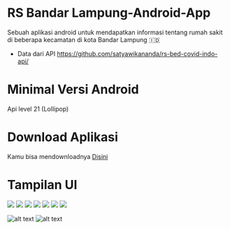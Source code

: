 # RS Bandar Lampung-Android-App
Sebuah aplikasi android untuk mendapatkan informasi tentang rumah sakit di beberapa kecamatan di kota Bandar Lampung 🇮🇩
- Data dari API https://github.com/satyawikananda/rs-bed-covid-indo-api/
# Minimal Versi Android
Api level 21 (Lollipop)
# Download Aplikasi
Kamu bisa mendownloadnya <a href="https://github.com/diahsriatna25/ProyekAkhirTAM_A/releases/download/Hosloc-App/base.1.apk">Disini</a>
# Tampilan UI
<img src="https://github.com/diahsriatna25/ProyekAkhirTAM_A/releases/download/Hosloc-App/ss.mockup.hosloc.1.png"/>
<img src="https://github.com/diahsriatna25/ProyekAkhirTAM_A/releases/download/Hosloc-App/ss.mockup.hosloc.2.png"/>
<img src="https://github.com/diahsriatna25/ProyekAkhirTAM_A/releases/download/Hosloc-App/ss.mockup.hosloc.3.png"/>
<img src="https://github.com/diahsriatna25/ProyekAkhirTAM_A/releases/download/Hosloc-App/ss.mockup.hosloc.4.png"/>
<img src="https://github.com/diahsriatna25/ProyekAkhirTAM_A/releases/download/Hosloc-App/ss.mockup.hosloc.5.png"/>
<img src="https://github.com/diahsriatna25/ProyekAkhirTAM_A/releases/download/Hosloc-App/ss.mockup.hosloc.6.png/>
<img src="https://github.com/diahsriatna25/ProyekAkhirTAM_A/releases/download/Hosloc-App/ss.mockup.hosloc.7.png"/>
<img src="https://github.com/diahsriatna25/ProyekAkhirTAM_A/releases/download/Hosloc-App/ss.mockup.hosloc.8.png"/>                                                                                                           

![alt text](https://forthebadge.com/images/badges/built-for-android.svg) ![alt text](https://forthebadge.com/images/badges/built-with-love.svg)
